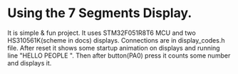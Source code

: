 # Using the 7 Segments Display.
It is simple & fun project. It uses STM32F051R8T6 MCU and two HS310561K(scheme in docs) displays. Connections are in display_codes.h file.
After reset it shows some startup animation on displays and running line "HELLO PEOPLE ". Then after button(PA0) press it counts some number and displays it.
